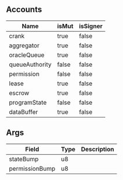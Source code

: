 ## Accounts
|Name|isMut|isSigner|
|--|--|--|
| crank | true | false |
| aggregator | true | false |
| oracleQueue | true | false |
| queueAuthority | false | false |
| permission | false | false |
| lease | true | false |
| escrow | true | false |
| programState | false | false |
| dataBuffer | true | false |
## Args
| Field | Type | Description |
|--|--|--|
| stateBump |  u8 | |
| permissionBump |  u8 | |
